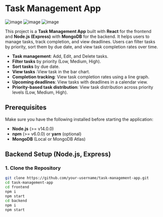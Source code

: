 # Task Management App

![image](https://github.com/user-attachments/assets/3345076a-06df-4393-a2aa-ef58317c9c3a)
![image](https://github.com/user-attachments/assets/4b08f925-608d-4415-9148-823269a2975b)
![image](https://github.com/user-attachments/assets/f8e70611-fb22-4253-8cea-471d43ffc28e)

This project is a **Task Management App** built with **React** for the frontend and **Node.js (Express)** with **MongoDB** for the backend. 
It helps users to manage tasks, track completion, and view deadlines. Users can filter tasks by priority, sort them by due date, and view task completion rates over time.

- **Task management**: Add, Edit, and Delete tasks.
- **Filter tasks** by priority (Low, Medium, High).
- **Sort tasks** by due date.
- **View tasks** :View task in the bar chart.
- **Completion tracking**: View task completion rates using a line graph.
- **Upcoming deadlines**: View tasks with deadlines in a calendar view.
- **Priority-based task distribution**: View task distribution across priority levels (Low, Medium, High).

## Prerequisites
Make sure you have the following installed before starting the application:

- **Node.js** (>= v14.0.0)
- **npm** (>= v6.0.0) or **yarn** (optional)
- **MongoDB** (Local or MongoDB Atlas)

## Backend Setup (Node.js, Express)

### 1. Clone the Repository

```bash
git clone https://github.com/your-username/task-management-app.git
cd task-management-app
cd frontend
npm i 
npm start
cd backend
npm i 
npm start
